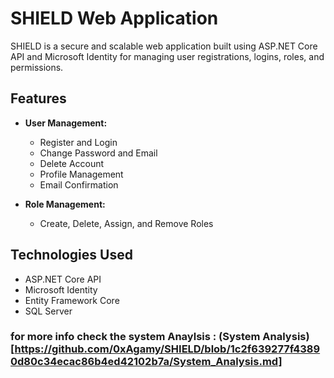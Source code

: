 # SHIELD Web Application

SHIELD is a secure and scalable web application built using ASP.NET Core API and Microsoft Identity for managing user registrations, logins, roles, and permissions.

## Features

- **User Management:**
  - Register and Login
  - Change Password and Email
  - Delete Account
  - Profile Management
  - Email Confirmation

- **Role Management:**
  - Create, Delete, Assign, and Remove Roles

## Technologies Used

- ASP.NET Core API
- Microsoft Identity
- Entity Framework Core
- SQL Server
### for more info check the system Anaylsis : (System Analysis)[https://github.com/0xAgamy/SHIELD/blob/1c2f639277f43890d80c34ecac86b4ed42102b7a/System_Analysis.md]

